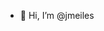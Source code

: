 - 👋 Hi, I’m @jmeiles

<!---
jmeiles/jmeiles is a ✨ special ✨ repository because its `README.md` (this file) appears on your GitHub profile.
You can click the Preview link to take a look at your changes.
--->
